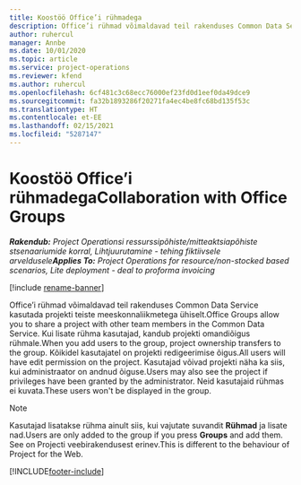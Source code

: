 ```yaml
---
title: Koostöö Office’i rühmadega
description: Office’i rühmad võimaldavad teil rakenduses Common Data Service kasutada projekti teiste meeskonnaliikmetega ühiselt.
author: ruhercul
manager: Annbe
ms.date: 10/01/2020
ms.topic: article
ms.service: project-operations
ms.reviewer: kfend
ms.author: ruhercul
ms.openlocfilehash: 6cf481c3c68ecc76000ef23fd0d1eef0da49dce9
ms.sourcegitcommit: fa32b1893286f20271fa4ec4be8fc68bd135f53c
ms.translationtype: HT
ms.contentlocale: et-EE
ms.lasthandoff: 02/15/2021
ms.locfileid: "5287147"
---
```

# <a name="collaboration-with-office-groups"></a><span data-ttu-id="1e994-103">Koostöö Office’i rühmadega</span><span class="sxs-lookup"><span data-stu-id="1e994-103">Collaboration with Office Groups</span></span>

<span data-ttu-id="1e994-104">_**Rakendub:** Project Operationsi ressurssipõhiste/mitteaktsiapõhiste stsenaariumide korral,  Lihtjuurutamine - tehing fiktiivsele arveldusele_</span><span class="sxs-lookup"><span data-stu-id="1e994-104">_**Applies To:** Project Operations for resource/non-stocked based scenarios, Lite deployment - deal to proforma invoicing_</span></span>

[!include [rename-banner](~/includes/cc-data-platform-banner.md)]

<span data-ttu-id="1e994-105">Office’i rühmad võimaldavad teil rakenduses Common Data Service kasutada projekti teiste meeskonnaliikmetega ühiselt.</span><span class="sxs-lookup"><span data-stu-id="1e994-105">Office Groups allow you to share a project with other team members in the Common Data Service.</span></span> <span data-ttu-id="1e994-106">Kui lisate rühma kasutajad, kandub projekti omandiõigus rühmale.</span><span class="sxs-lookup"><span data-stu-id="1e994-106">When you add users to the group, project ownership transfers to the group.</span></span> <span data-ttu-id="1e994-107">Kõikidel kasutajatel on projekti redigeerimise õigus.</span><span class="sxs-lookup"><span data-stu-id="1e994-107">All users will have edit permission on the project.</span></span> <span data-ttu-id="1e994-108">Kasutajad võivad projekti näha ka siis, kui administraator on andnud õiguse.</span><span class="sxs-lookup"><span data-stu-id="1e994-108">Users may also see the project if privileges have been granted by the administrator.</span></span> <span data-ttu-id="1e994-109">Neid kasutajaid rühmas ei kuvata.</span><span class="sxs-lookup"><span data-stu-id="1e994-109">These users won't be displayed in the group.</span></span>

> [!NOTE] 
> <span data-ttu-id="1e994-110">Kasutajad lisatakse rühma ainult siis, kui vajutate suvandit **Rühmad** ja lisate nad.</span><span class="sxs-lookup"><span data-stu-id="1e994-110">Users are only added to the group if you press **Groups** and add them.</span></span> <span data-ttu-id="1e994-111">See on Projecti veebirakendusest erinev.</span><span class="sxs-lookup"><span data-stu-id="1e994-111">This is different to the behaviour of Project for the Web.</span></span> 



[!INCLUDE[footer-include](../includes/footer-banner.md)]